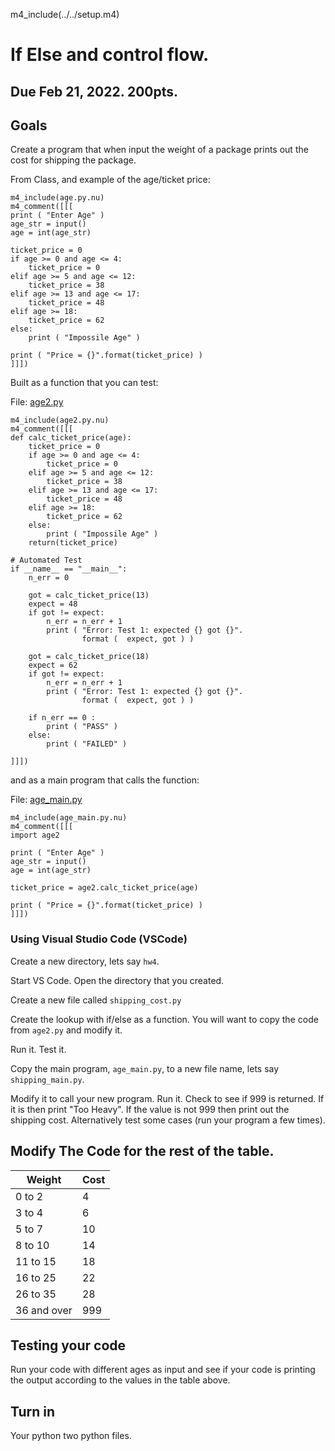 m4_include(../../setup.m4)

# If Else and control flow.

## Due Feb 21, 2022.  200pts.

## Goals


Create a program that when input the weight of a package
prints out the cost for shipping the package.

From Class, and example of the age/ticket price:

```
m4_include(age.py.nu)
m4_comment([[[
print ( "Enter Age" )
age_str = input()
age = int(age_str)

ticket_price = 0
if age >= 0 and age <= 4:
    ticket_price = 0
elif age >= 5 and age <= 12:
    ticket_price = 38
elif age >= 13 and age <= 17:
    ticket_price = 48
elif age >= 18:
    ticket_price = 62
else:
    print ( "Impossile Age" )

print ( "Price = {}".format(ticket_price) ) 
]]])
```

Built as a function that you can test:

File: [age2.py](https://github.com/Univ-Wyo-Education/S22-1010/blob/main/homework/04/age2.py)

```
m4_include(age2.py.nu)
m4_comment([[[
def calc_ticket_price(age):
    ticket_price = 0
    if age >= 0 and age <= 4:
        ticket_price = 0
    elif age >= 5 and age <= 12:
        ticket_price = 38
    elif age >= 13 and age <= 17:
        ticket_price = 48
    elif age >= 18:
        ticket_price = 62
    else:
        print ( "Impossile Age" )
    return(ticket_price)

# Automated Test
if __name__ == "__main__":
    n_err = 0

    got = calc_ticket_price(13)
    expect = 48
    if got != expect:
        n_err = n_err + 1
        print ( "Error: Test 1: expected {} got {}".
                format (  expect, got ) )

    got = calc_ticket_price(18)
    expect = 62
    if got != expect:
        n_err = n_err + 1
        print ( "Error: Test 1: expected {} got {}".
                format (  expect, got ) )

    if n_err == 0 :
        print ( "PASS" )
    else:
        print ( "FAILED" )

]]])
```

and as a main program that calls the function:

File: [age_main.py](https://github.com/Univ-Wyo-Education/S22-1010/blob/main/homework/04/age_main.py)

```
m4_include(age_main.py.nu)
m4_comment([[[
import age2

print ( "Enter Age" )
age_str = input()
age = int(age_str)

ticket_price = age2.calc_ticket_price(age)

print ( "Price = {}".format(ticket_price) ) 
]]])
```

### Using Visual Studio Code (VSCode)

Create a new directory, lets say `hw4`.

Start VS Code.  Open the directory that you created.

Create a new file called `shipping_cost.py`

Create the lookup with if/else as a function.  You will want to copy the code
from `age2.py` and modify it.

Run it.  Test it.

Copy the main program, `age_main.py`,  to a new file name, lets say `shipping_main.py`.

Modify it to call your new program.   Run it.  Check to see if 999 is returned.
If it is then print "Too Heavy".  If the value is not 999 then print out the
shipping cost.  Alternatively test some cases (run your program a few times).


## Modify The Code for the rest of the table.

| Weight | Cost |
|-----|------|
| 0 to 2 | 4 |
| 3 to 4 | 6 |
| 5 to 7 | 10 |
| 8 to 10 | 14 |
| 11 to 15 | 18 |
| 16 to 25 | 22 |
| 26 to 35 | 28 |
| 36 and over | 999 |

## Testing your code

Run your code with different ages as input and see if your code is printing the output according to the values in the table above.

## Turn in 

Your python two python files.
